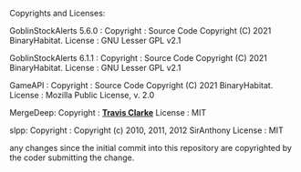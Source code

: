 Copyrights and Licenses:

GoblinStockAlerts 5.6.0 : 
	Copyright : 
		Source Code Copyright (C) 2021 BinaryHabitat.
	License :
		GNU Lesser GPL v2.1

GoblinStockAlerts 6.1.1 :
	Copyright :
		Source Code Copyright (C) 2021 BinaryHabitat.
	License :
		GNU Lesser GPL v2.1

GameAPI :
	Copyright :
		Source Code Copyright (C) 2021 BinaryHabitat.
	License :
		Mozilla Public License, v. 2.0

MergeDeep:
	Copyright :
		[**Travis Clarke**](https://blog.travismclarke.com/)
	License :
		MIT

slpp:
	Copyright :
		Copyright (c) 2010, 2011, 2012 SirAnthony <anthony at adsorbtion.org>
	License :
		MIT

any changes since the initial commit into this repository are copyrighted by the coder submitting the change.